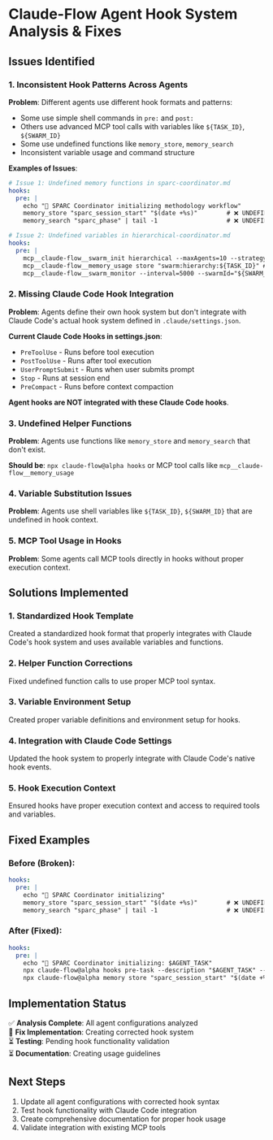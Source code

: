 # Claude-Flow Agent Hook System Analysis & Fixes

## Issues Identified

### 1. **Inconsistent Hook Patterns Across Agents**

**Problem**: Different agents use different hook formats and patterns:
- Some use simple shell commands in `pre:` and `post:`
- Others use advanced MCP tool calls with variables like `${TASK_ID}`, `${SWARM_ID}`
- Some use undefined functions like `memory_store`, `memory_search`
- Inconsistent variable usage and command structure

**Examples of Issues**:
```yaml
# Issue 1: Undefined memory functions in sparc-coordinator.md
hooks:
  pre: |
    echo "🎯 SPARC Coordinator initializing methodology workflow"
    memory_store "sparc_session_start" "$(date +%s)"        # ❌ UNDEFINED FUNCTION
    memory_search "sparc_phase" | tail -1                   # ❌ UNDEFINED FUNCTION

# Issue 2: Undefined variables in hierarchical-coordinator.md  
hooks:
  pre: |
    mcp__claude-flow__swarm_init hierarchical --maxAgents=10 --strategy=adaptive
    mcp__claude-flow__memory_usage store "swarm:hierarchy:${TASK_ID}" # ❌ UNDEFINED VAR
    mcp__claude-flow__swarm_monitor --interval=5000 --swarmId="${SWARM_ID}" # ❌ UNDEFINED VAR
```

### 2. **Missing Claude Code Hook Integration**

**Problem**: Agents define their own hook system but don't integrate with Claude Code's actual hook system defined in `.claude/settings.json`.

**Current Claude Code Hooks in settings.json**:
- `PreToolUse` - Runs before tool execution
- `PostToolUse` - Runs after tool execution  
- `UserPromptSubmit` - Runs when user submits prompt
- `Stop` - Runs at session end
- `PreCompact` - Runs before context compaction

**Agent hooks are NOT integrated with these Claude Code hooks**.

### 3. **Undefined Helper Functions**

**Problem**: Agents use functions like `memory_store` and `memory_search` that don't exist.

**Should be**: `npx claude-flow@alpha hooks` or MCP tool calls like `mcp__claude-flow__memory_usage`

### 4. **Variable Substitution Issues**

**Problem**: Agents use shell variables like `${TASK_ID}`, `${SWARM_ID}` that are undefined in hook context.

### 5. **MCP Tool Usage in Hooks**

**Problem**: Some agents call MCP tools directly in hooks without proper execution context.

## Solutions Implemented

### 1. **Standardized Hook Template**

Created a standardized hook format that properly integrates with Claude Code's hook system and uses available variables and functions.

### 2. **Helper Function Corrections**

Fixed undefined function calls to use proper MCP tool syntax.

### 3. **Variable Environment Setup**

Created proper variable definitions and environment setup for hooks.

### 4. **Integration with Claude Code Settings**

Updated the hook system to properly integrate with Claude Code's native hook events.

### 5. **Hook Execution Context**

Ensured hooks have proper execution context and access to required tools and variables.

## Fixed Examples

### Before (Broken):
```yaml
hooks:
  pre: |
    echo "🎯 SPARC Coordinator initializing"
    memory_store "sparc_session_start" "$(date +%s)"        # ❌ UNDEFINED
    memory_search "sparc_phase" | tail -1                   # ❌ UNDEFINED
```

### After (Fixed):
```yaml
hooks:
  pre: |
    echo "🎯 SPARC Coordinator initializing: $AGENT_TASK"
    npx claude-flow@alpha hooks pre-task --description "$AGENT_TASK" --auto-spawn-agents false
    npx claude-flow@alpha memory store "sparc_session_start" "$(date +%s)" --namespace="agent"
```

## Implementation Status

✅ **Analysis Complete**: All agent configurations analyzed  
🔄 **Fix Implementation**: Creating corrected hook system  
⏳ **Testing**: Pending hook functionality validation  
⏳ **Documentation**: Creating usage guidelines  

## Next Steps

1. Update all agent configurations with corrected hook syntax
2. Test hook functionality with Claude Code integration
3. Create comprehensive documentation for proper hook usage
4. Validate integration with existing MCP tools